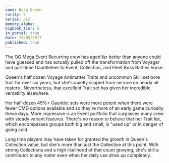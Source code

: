 ```yaml
---
name: Borg Queen
rarity: 5
series: pic
memory_alpha:
bigbook_tier: 5
in_portal: true
date: 15/05/2017
published: true
---
```


The OG Mega Event Recurring crew has aged far better than anyone could have guessed and has actually pulled off the transformation from Voyager and part-time Gauntleteer to Event, Collection, and Fleet Boss Battles horse. 

Queen's half dozen Voyage Antimatter Traits and uncommon Skill set bore fruit for over six years, but she's quietly slipped from service on nearly all rosters . Nevertheless, that excellent Trait set has given her incredible versatility elsewhere. 

Her half dozen 45%+ Gauntlet sets were more potent when there were fewer CMD options available and so they're more of an early game curiosity these days. More impressive is an Event portfolio that surpasses many crew with steady variant features. There's no reason to believe that her Trait list, which encompasses groups both big and small, is "used up" or in danger of going cold. 

Long time players may have taken for granted the growth in Queen's Collection value, but she's more than just the Collective at this point. With strong Collections and a high likelihood of that count growing, she's still a contributor to any roster even when her daily use dries up completely.
